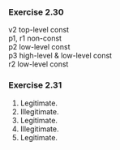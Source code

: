 ### Exercise 2.30
v2 top-level const  
p1, r1 non-const  
p2 low-level const  
p3 high-level & low-level const  
r2 low-level const
### Exercise 2.31
1. Legitimate.
2. Illegitimate.
3. Legitimate.
4. Illegitimate.
5. Legitimate.